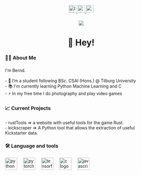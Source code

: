 
###

<div align="center">
  <a href="https://www.linkedin.com/in/bernd-van-ruremonde-64b4161b3/" target="_blank">
    <img src="https://img.shields.io/static/v1?message=LinkedIn&logo=linkedin&label=&color=0077B5&logoColor=white&labelColor=&style=for-the-badge" height="25" alt="linkedin logo"  />
  </a>
  <a href="https://stackoverflow.com/users/22788538/bernd-van-ruremonde" target="_blank">
    <img src="https://img.shields.io/static/v1?message=Stackoverflow&logo=stackoverflow&label=&color=FE7A16&logoColor=white&labelColor=&style=for-the-badge" height="25" alt="stackoverflow logo"  />
  </a>
  <a href="https://codepen.io/FreezeSpell" target="_blank">
    <img src="https://img.shields.io/static/v1?message=Codepen&logo=codepen&label=&color=000000&logoColor=white&labelColor=&style=for-the-badge" height="25" alt="codepen logo"  />
  </a>
</div>

###

<div align="center">
  <img src="https://visitor-badge.laobi.icu/badge?page_id=FreezeSpell.FreezeSpell&left_text=Profile%20Views"  />
</div>

###

<h1 align="center">👋 Hey!</h1>

###

<h3 align="left">👩‍💻  About Me</h3>

###

<p align="left">I'm Bernd.<br><br>- 🔭 I’m a student following BSc. CSAI (Hons.) @ Tilburg University<br>- 📚 I'm currently learning Python Machine Learning and C<br>- ⚡ In my free time I do photography and play video games</p>

###

<h3 align="left">📈  Current Projects</h3>

###

<p align="left"> -   rustTools => a website with useful tools for the game Rust. <br> -   kickscraper => A Python tool that allows the extraction of useful Kickstarter data.</p>

###

<h3 align="left">🛠 Language and tools</h3>

###

<div align="left">
  <img src="https://cdn.jsdelivr.net/gh/devicons/devicon/icons/python/python-original.svg" height="40" alt="python logo"  />
  <img width="12" />
  <img src="https://cdn.jsdelivr.net/gh/devicons/devicon/icons/pytorch/pytorch-original.svg" height="40" alt="pytorch logo"  />
  <img width="12" />
  <img src="https://cdn.jsdelivr.net/gh/devicons/devicon/icons/tensorflow/tensorflow-original.svg" height="40" alt="tensorflow logo"  />
  <img width="12" />
  <img src="https://cdn.jsdelivr.net/gh/devicons/devicon/icons/c/c-original.svg" height="40" alt="c logo"  />
  <img width="12" />
  <img src="https://cdn.jsdelivr.net/gh/devicons/devicon/icons/javascript/javascript-original.svg" height="40" alt="javascript logo"  />
</div>




